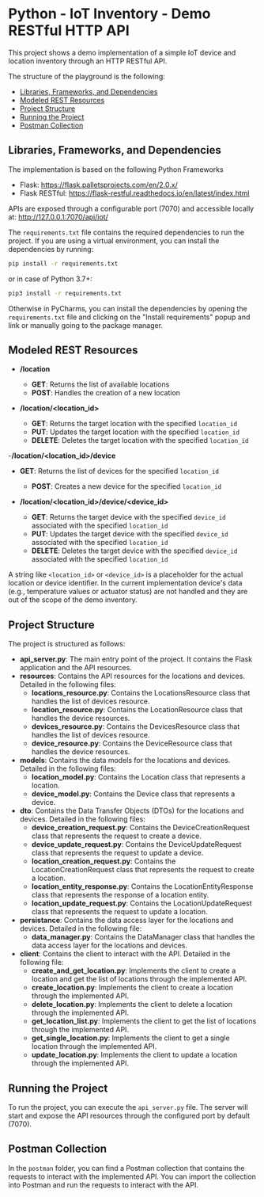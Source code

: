 # Python - IoT Inventory - Demo RESTful HTTP API

This project shows a demo implementation of a simple IoT device and location inventory through 
an HTTP RESTful API.

The structure of the playground is the following:

- [Libraries, Frameworks, and Dependencies](#libraries-frameworks-and-dependencies)
- [Modeled REST Resources](#modeled-rest-resources)
- [Project Structure](#project-structure)
- [Running the Project](#running-the-project)
- [Postman Collection](#postman-collection)

## Libraries, Frameworks, and Dependencies

The implementation is based on the following Python Frameworks 

- Flask: https://flask.palletsprojects.com/en/2.0.x/
- Flask RESTful: https://flask-restful.readthedocs.io/en/latest/index.html

APIs are exposed through a configurable port (7070) and accessible locally at: http://127.0.0.1:7070/api/iot/

The `requirements.txt` file contains the required dependencies to run the project.
If you are using a virtual environment, you can install the dependencies by running:

```bash
pip install -r requirements.txt
```
or in case of Python 3.7+:

```bash
pip3 install -r requirements.txt
```

Otherwise in PyCharms, you can install the dependencies by opening the `requirements.txt` 
file and clicking on the "Install requirements" popup and link or manually going to the package manager.

## Modeled REST Resources

- **/location**
  - **GET**: Returns the list of available locations
  - **POST**: Handles the creation of a new location

- **/location/<location_id>**
  - **GET**: Returns the target location with the specified `location_id`
  - **PUT**: Updates the target location with the specified `location_id`
  - **DELETE**: Deletes the target location with the specified `location_id`

-**/location/<location_id>/device**
- **GET**: Returns the list of devices for the specified `location_id`
  - **POST**: Creates a new device for the specified `location_id`

- **/location/<location_id>/device/<device_id>**
  - **GET**: Returns the target device with the specified `device_id` associated with the specified `location_id`
  - **PUT**: Updates the target device with the specified `device_id` associated with the specified `location_id`
  - **DELETE**: Deletes the target device with the specified `device_id` associated with the specified `location_id`

A string like `<location_id>` or `<device_id>` is a placeholder for the actual location or device identifier.
In the current implementation device's data (e.g., temperature values or actuator status) are not handled and they are out of the scope of the demo inventory.

## Project Structure

The project is structured as follows:

- **api_server.py**: The main entry point of the project. It contains the Flask application and the API resources.
- **resources**: Contains the API resources for the locations and devices. Detailed in the following files:
  - **locations_resource.py**: Contains the LocationsResource class that handles the list of devices resource.
  - **location_resource.py**: Contains the LocationResource class that handles the device resources.
  - **devices_resource.py**: Contains the DevicesResource class that handles the list of devices resource.
  - **device_resource.py**: Contains the DeviceResource class that handles the device resources.
- **models**: Contains the data models for the locations and devices. Detailed in the following files:
  - **location_model.py**: Contains the Location class that represents a location.
  - **device_model.py**: Contains the Device class that represents a device.
- **dto**: Contains the Data Transfer Objects (DTOs) for the locations and devices. Detailed in the following files:
  - **device_creation_request.py**: Contains the DeviceCreationRequest class that represents the request to create a device.
  - **device_update_request.py**: Contains the DeviceUpdateRequest class that represents the request to update a device. 
  - **location_creation_request.py**: Contains the LocationCreationRequest class that represents the request to create a location. 
  - **location_entity_response.py**: Contains the LocationEntityResponse class that represents the response of a location entity. 
  - **location_update_request.py**: Contains the LocationUpdateRequest class that represents the request to update a location.
- **persistance**: Contains the data access layer for the locations and devices. Detailed in the following file:
  - **data_manager.py**: Contains the DataManager class that handles the data access layer for the locations and devices.
- **client**: Contains the client to interact with the API. Detailed in the following file:
  - **create_and_get_location.py**: Implements the client to create a location and get the list of locations through the implemented API.
  - **create_location.py**: Implements the client to create a location through the implemented API.
  - **delete_location.py**: Implements the client to delete a location through the implemented API.
  - **get_location_list.py**: Implements the client to get the list of locations through the implemented API.
  - **get_single_location.py**: Implements the client to get a single location through the implemented API.
  - **update_location.py**: Implements the client to update a location through the implemented API.

## Running the Project

To run the project, you can execute the `api_server.py` file.
The server will start and expose the API resources through the configured port by default (7070).

## Postman Collection

In the `postman` folder, you can find a Postman collection that contains the requests to interact with the implemented API.
You can import the collection into Postman and run the requests to interact with the API.
  